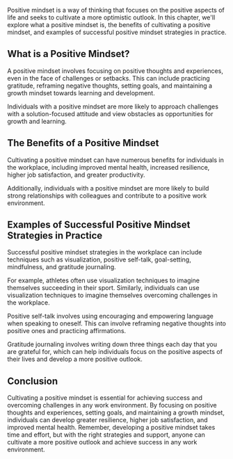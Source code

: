 
Positive mindset is a way of thinking that focuses on the positive aspects of life and seeks to cultivate a more optimistic outlook. In this chapter, we'll explore what a positive mindset is, the benefits of cultivating a positive mindset, and examples of successful positive mindset strategies in practice.

What is a Positive Mindset?
---------------------------

A positive mindset involves focusing on positive thoughts and experiences, even in the face of challenges or setbacks. This can include practicing gratitude, reframing negative thoughts, setting goals, and maintaining a growth mindset towards learning and development.

Individuals with a positive mindset are more likely to approach challenges with a solution-focused attitude and view obstacles as opportunities for growth and learning.

The Benefits of a Positive Mindset
----------------------------------

Cultivating a positive mindset can have numerous benefits for individuals in the workplace, including improved mental health, increased resilience, higher job satisfaction, and greater productivity.

Additionally, individuals with a positive mindset are more likely to build strong relationships with colleagues and contribute to a positive work environment.

Examples of Successful Positive Mindset Strategies in Practice
--------------------------------------------------------------

Successful positive mindset strategies in the workplace can include techniques such as visualization, positive self-talk, goal-setting, mindfulness, and gratitude journaling.

For example, athletes often use visualization techniques to imagine themselves succeeding in their sport. Similarly, individuals can use visualization techniques to imagine themselves overcoming challenges in the workplace.

Positive self-talk involves using encouraging and empowering language when speaking to oneself. This can involve reframing negative thoughts into positive ones and practicing affirmations.

Gratitude journaling involves writing down three things each day that you are grateful for, which can help individuals focus on the positive aspects of their lives and develop a more positive outlook.

Conclusion
----------

Cultivating a positive mindset is essential for achieving success and overcoming challenges in any work environment. By focusing on positive thoughts and experiences, setting goals, and maintaining a growth mindset, individuals can develop greater resilience, higher job satisfaction, and improved mental health. Remember, developing a positive mindset takes time and effort, but with the right strategies and support, anyone can cultivate a more positive outlook and achieve success in any work environment.
